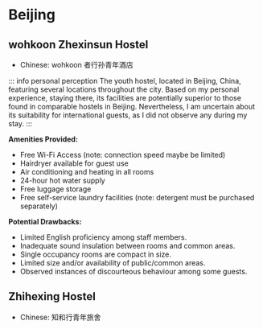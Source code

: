 # Beijing

## wohkoon Zhexinsun Hostel

- Chinese: wohkoon 者行孙青年酒店

::: info personal perception
The youth hostel, located in Beijing, China, featuring several locations throughout the city. Based on my personal experience, staying there, its facilities are potentially superior to those found in comparable hostels in Beijing. Nevertheless, I am uncertain about its suitability for international guests, as I did not observe any during my stay.
:::

**Amenities Provided:**

- Free Wi-Fi Access (note: connection speed maybe be limited)
- Hairdryer available for guest use
- Air conditioning and heating in all rooms
- 24-hour hot water supply
- Free luggage storage
- Free self-service laundry facilities (note: detergent must be purchased separately)

**Potential Drawbacks:**

- Limited English proficiency among staff members.
- Inadequate sound insulation between rooms and common areas.
- Single occupancy rooms are compact in size.
- Limited size and/or availability of public/common areas.
- Observed instances of discourteous behaviour among some guests.

## Zhihexing Hostel

- Chinese: 知和行青年旅舍
